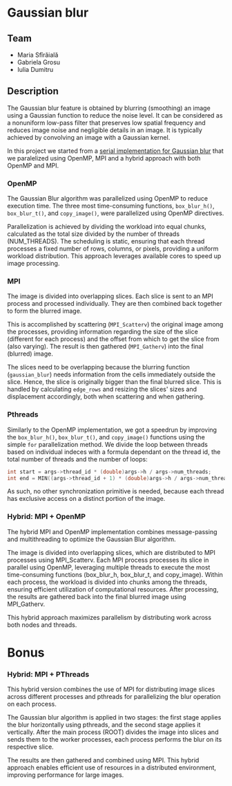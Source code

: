 # Gaussian blur

## Team

- Maria Sfîrăială
- Gabriela Grosu
- Iulia Dumitru

## Description

The Gaussian blur feature is obtained by blurring (smoothing) an image using
a Gaussian function to reduce the noise level. It can be considered as a nonuniform
low-pass filter that preserves low spatial frequency and reduces image noise
and negligible details in an image.  It is typically achieved by convolving an
image with a Gaussian kernel.

In this project we started from a
[serial implementation for Gaussian blur](https://github.com/anishmrao/AA_2018/blob/master/gaussian_blur.cpp)
that we paralelized using OpenMP, MPI and a hybrid approach with both OpenMP and MPI.

### OpenMP

The Gaussian Blur algorithm was parallelized using OpenMP to reduce execution time. 
The three most time-consuming functions, `box_blur_h()`, `box_blur_t()`, and `copy_image()`, 
were parallelized using OpenMP directives. 

Parallelization is achieved by dividing the workload into equal chunks, 
calculated as the total size divided by the number of threads (NUM_THREADS). 
The scheduling is static, ensuring that each thread processes a fixed number of rows, 
columns, or pixels, providing a uniform workload distribution.
This approach leverages available cores to speed up image processing.

### MPI

The image is divided into overlapping slices. Each slice is sent to an MPI process
and processed individually. They are then combined back together to form the
blurred image.

This is accomplished by scattering (`MPI_Scatterv`) the original image among
the processes, providing information regarding the size of the slice (different
for each process) and the offset from which to get the slice from (also varying).
The result is then gathered (`MPI_Gatherv`) into the final (blurred) image.

The slices need to be overlapping because the blurring function (`gaussian_blur`)
needs information from the cells immediately outside the slice. Hence, the slice
is originally bigger than the final blurred slice. This is handled by calculating
`edge_rows` and resizing the slices' sizes and displacement accordingly, both
when scattering and when gathering.

### Pthreads

Similarly to the OpenMP implementation, we got a speedrun by improving the `box_blur_h()`, `box_blur_t()`, and `copy_image()` functions using the simple `for` parallelization method.
We divide the loop between threads based on individual indeces with a formula dependant on the thread id, the total number of threads and the number of loops:

```C
int start = args->thread_id * (double)args->h / args->num_threads;
int end = MIN((args->thread_id + 1) * (double)args->h / args->num_threads, args->h);C
```

As such, no other synchronization primitive is needed, because each thread has exclusive access on a distinct portion of the image.

### Hybrid: MPI + OpenMP

The hybrid MPI and OpenMP implementation combines message-passing and multithreading
to optimize the Gaussian Blur algorithm. 

The image is divided into overlapping slices, which are distributed to MPI processes 
using MPI_Scatterv. Each MPI process processes its slice in parallel using OpenMP, 
leveraging multiple threads to execute the most time-consuming functions 
(box_blur_h, box_blur_t, and copy_image). 
Within each process, the workload is divided into chunks among the threads, ensuring 
efficient utilization of computational resources. After processing, the results are
gathered back into the final blurred image using MPI_Gatherv. 

This hybrid approach maximizes parallelism by distributing work across both nodes and threads.


# Bonus

### Hybrid: MPI + PThreads

This hybrid version combines the use of MPI for distributing image slices across different
processes and pthreads for parallelizing the blur operation on each process. 

The Gaussian blur algorithm is applied in two stages: the first stage applies the blur 
horizontally using pthreads, and the second stage applies it vertically.
After the main process (ROOT) divides the image into slices and sends them to the worker
processes, each process performs the blur on its respective slice. 

The results are then gathered and combined using MPI. This hybrid approach enables 
efficient use of resources in a distributed environment, improving performance for large images.
